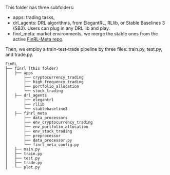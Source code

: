 This folder has three subfolders: 
+ apps: trading tasks, 
+ drl_agents: DRL algorithms, from ElegantRL, RLlib, or Stable Baselines 3 (SB3). Users can plug in any DRL lib and play.
+ finrl_meta: market environments, we merge the stable ones from the active [FinRL-Meta repo](https://github.com/AI4Finance-Foundation/FinRL-Meta).

Then, we employ a train-test-trade pipeline by three files: train.py, test.py, and trade.py.

```
FinRL
├── finrl (this folder)
│   ├── apps
│   	├── cryptocurrency_trading
│   	├── high_frequency_trading
│   	├── portfolio_allocation
│   	└── stock_trading
│   ├── drl_agents
│   	├── elegantrl
│   	├── rllib
│   	└── stablebaseline3
│   ├── finrl_meta
│   	├── data_processors
│   	├── env_cryptocurrency_trading
│   	├── env_portfolio_allocation
│   	├── env_stock_trading
│   	├── preprocessor
│   	├── data_processor.py
│   	└── finrl_meta_config.py
│   ├── main.py
│   ├── train.py
│   ├── test.py
│   ├── trade.py
│   └── plot.py
```
